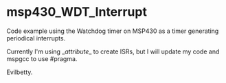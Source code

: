 msp430_WDT_Interrupt
====================


Code example using the Watchdog timer on MSP430 as a timer generating periodical interrupts.

Currently I'm using \__attribute__ to create ISRs, but I will update my code and mspgcc to use #pragma.



Evilbetty.

